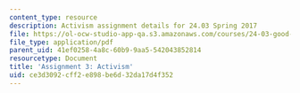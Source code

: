 ```yaml
---
content_type: resource
description: Activism assignment details for 24.03 Spring 2017
file: https://ol-ocw-studio-app-qa.s3.amazonaws.com/courses/24-03-good-food-ethics-and-politics-of-food-spring-2017/ce3d3092cff2e898be6d32da17d4f352_24.03_Assignment_on_Activism.pdf
file_type: application/pdf
parent_uid: 41ef0258-4a8c-60b9-9aa5-542043852814
resourcetype: Document
title: 'Assignment 3: Activism'
uid: ce3d3092-cff2-e898-be6d-32da17d4f352
---
```

